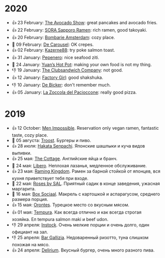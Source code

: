 # 2020

- 👍 23 February: [The Avocado Show](https://g.page/theavoshow-amsterdam-depijp): great pancakes and avocado fries.
- 👍 22 February: [SORA Sapporo Ramen](https://goo.gl/maps/inh7RQS7Kpsig1sL6): rich ramen, good takoyaki.
- 👍 20 February: [Bombarie Amsterdam](https://goo.gl/maps/jaQNBYDzdnxs4rH98): cozy place.
- 🤷 09 February: [De Carousel](https://goo.gl/maps/g6jQJm6fXnnyFzqr6): OK crepes.
- 👍 02 February: [Kazerne88](https://g.page/Kazerne88?share): try poke salmon toast.
- 👍 31 January: [Pepenero](https://g.page/pepenero-cucina-pizza): nice seafood ziti.
- 🤷 24 January: [Yuan’s Hot Pot](https://g.page/yuanhotpotdepijp): making your own food is not my thing.
- 👎 19 January: [The Clubsandwich Company](https://g.page/theclubsandwichcompany?share): not good.
- 👍 12 January: [Factory Girl](https://g.page/FactoryGirlAmsterdam): good shakshuka.
- 👎 10 January: [De Bicker](https://goo.gl/maps/wzQaZic4v4CZCaLx6): don't remember much.
- 👍 05 January: [La Zoccola del Pacioccone](https://goo.gl/maps/nPHZVP9RZ4tFXHbi9): really good pizza.

# 2019

- 👍 12 October: [Men Impossible](https://g.page/MenImpossible?share). Reservation only vegan ramen, fantastic taste, cozy place.
- 🤷 05 августа: [Troost](https://goo.gl/maps/9Azi4tYqkaaGgDiu7). Бургеры и пиво.
- 👍 28 июля: [Hakata Senpachi](https://goo.gl/maps/vJGKYstB7pPafsii9). Японские шашлыки и куча видов выпивки.
- 👍 25 мая: [The Cottage](https://goo.gl/maps/H9sjbA1bX211tqECA). Английские яйца и бранч.
- 🤷 24 мая: [Libero](https://goo.gl/maps/LWk9wDCAMrmH86EY6). Неплохая лазанья, медленное обслуживание.
- 👍 23 мая: [Raming Kingdom](https://goo.gl/maps/4Bwso9x89uFMcbjf7). Рамен за барной стойкой от японцев, вся кухня приветствует тебя при входе.
- 🤷 22 мая: [Roses by SAL](https://goo.gl/maps/zZVRvAt72efrVj6Q9). Приятный садик в конце заведения, ужасная маргарита.
- 🤷 16 мая: [Box Sociaal](https://goo.gl/maps/dhuETbEJfoX3CYsT6). Макрель с картошкой и аспарагусом, среднего размера порция.
- 👍 15 мая: [Orontes](https://goo.gl/maps/cJNgKTH385ft7bxs6). Турецкое место со вкусным мясом.
- 👍 01 мая: [Tempura](https://goo.gl/maps/deCkecqY1k7bv11V9). Как всегда отлично и как всегда строгая хозяйка. Ел tempura salmon maki и beef udon.
- 👎 29 апреля: [Instock](https://goo.gl/maps/bQuyFprfCJBZXSqt5). Очень мелкие порции и очень долго, один официант на зал.
- 👎 25 апреля: [Bar Gallizia](https://goo.gl/maps/yfi96swfv7gGpLUc6). Недоваренный ризотто, туна слишком похожая на мясо.
- 👍 24 апреля: [Delirium](https://goo.gl/maps/XSbMgmCn3QNtxen68). Вкусный бургер, очень много разного пива.
